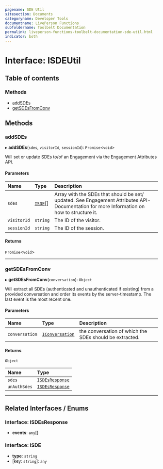 ```yaml
---
pagename: SDE Util
sitesection: Documents
categoryname: Developer Tools
documentname: LivePerson Functions
subfoldername: Toolbelt Documentation
permalink: liveperson-functions-toolbelt-documentation-sde-util.html
indicator: both
---
```


# Interface: ISDEUtil

## Table of contents

### Methods

- [addSDEs](#addsdes)
- [getSDEsFromConv](#getsdesfromconv)

## Methods

### addSDEs

▸ **addSDEs**(`sdes`, `visitorId`, `sessionId`): `Promise`<`void`\>

Will set or update SDEs to/of an Engagement via the Engagement Attributes API.

#### Parameters

| Name | Type | Description |
| :------ | :------ | :------ |
| `sdes` | [`ISDE`](#interface-isde)[] | Array with the SDEs that should be set/ updated. See Engagement Attributes API-Documentation for more Information on how to structure it. |
| `visitorId` | `string` | The ID of the visitor. |
| `sessionId` | `string` | The ID of the session. |

#### Returns

`Promise`<`void`\>

___

### getSDEsFromConv

▸ **getSDEsFromConv**(`conversation`): `Object`

Will extract all SDEs (authenticated and unauthenticated if existing) from a provided conversation and order
its events by the server-timestamp. The last event is the most recent one.

#### Parameters

| Name | Type | Description |
| :------ | :------ | :------ |
| `conversation` | [`IConversation`](liveperson-functions-toolbelt-documentation-conversation-util.html#interface-iconversation) | the conversation of which the SDEs should be extracted. |

#### Returns

`Object`

| Name | Type |
| :------ | :------ |
| `sdes` | [`ISDEsResponse`](#interface-isdesresponse) |
| `unAuthSdes` | [`ISDEsResponse`](#interface-isdesresponse) |

___

## Related Interfaces / Enums

### Interface: ISDEsResponse

- **events**: `any`[]

### Interface: ISDE

- **type**: `string`
- \[key: `string`\]: `any`
